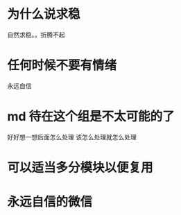 # 为什么说求稳
自然求稳。。折腾不起
# 任何时候不要有情绪 
永远自信
# md 待在这个组是不太可能的了 
好好想一想后面怎么处理 
该怎么处理就怎么处理 
# 可以适当多分模块以便复用 
# 永远自信的微信 
 
